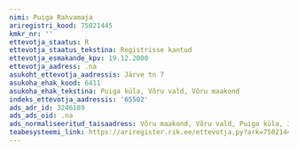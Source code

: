 ```yaml
---
nimi: Puiga Rahvamaja
ariregistri_kood: 75021445
kmkr_nr: ''
ettevotja_staatus: R
ettevotja_staatus_tekstina: Registrisse kantud
ettevotja_esmakande_kpv: 19.12.2000
ettevotja_aadress: .na
asukoht_ettevotja_aadressis: Järve tn 7
asukoha_ehak_kood: 6411
asukoha_ehak_tekstina: Puiga küla, Võru vald, Võru maakond
indeks_ettevotja_aadressis: '65502'
ads_adr_id: 3246189
ads_ads_oid: .na
ads_normaliseeritud_taisaadress: Võru maakond, Võru vald, Puiga küla, Järve tn 7
teabesysteemi_link: https://ariregister.rik.ee/ettevotja.py?ark=75021445&ref=rekvisiidid
---
```

